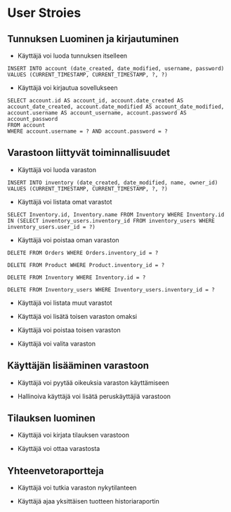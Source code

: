 # User Stroies

## Tunnuksen Luominen ja kirjautuminen

* Käyttäjä voi luoda tunnuksen itselleen

```
INSERT INTO account (date_created, date_modified, username, password) VALUES (CURRENT_TIMESTAMP, CURRENT_TIMESTAMP, ?, ?)
```

* Käyttäjä voi kirjautua sovellukseen

```
SELECT account.id AS account_id, account.date_created AS account_date_created, account.date_modified AS account_date_modified, account.username AS account_username, account.password AS account_password 
FROM account 
WHERE account.username = ? AND account.password = ?
```

## Varastoon liittyvät toiminnallisuudet

* Käyttäjä voi luoda varaston

```
INSERT INTO inventory (date_created, date_modified, name, owner_id) VALUES (CURRENT_TIMESTAMP, CURRENT_TIMESTAMP, ?, ?)
```

* Käyttäjä voi listata omat varastot

```
SELECT Inventory.id, Inventory.name FROM Inventory WHERE Inventory.id IN (SELECT inventory_users.inventory_id FROM inventory_users WHERE inventory_users.user_id = ?)
```

* Käyttäjä voi poistaa oman varaston

```
DELETE FROM Orders WHERE Orders.inventory_id = ?

DELETE FROM Product WHERE Product.inventory_id = ?

DELETE FROM Inventory WHERE Inventory.id = ?

DELETE FROM Inventory_users WHERE Inventory_users.inventory_id = ?
```

* Käyttäjä voi listata muut varastot

* Käyttäjä voi lisätä toisen varaston omaksi

* Käyttäjä voi poistaa toisen varaston

* Käyttäjä voi valita varaston
## Käyttäjän lisääminen varastoon

* Käyttäjä voi pyytää oikeuksia varaston käyttämiseen

* Hallinoiva käyttäjä voi lisätä peruskäyttäjiä varastoon

## Tilauksen luominen 

* Käyttäjä voi kirjata tilauksen varastoon

* Käyttäjä voi ottaa varastosta

## Yhteenvetoraportteja

* Käyttäjä voi tutkia varaston nykytilanteen

* Käyttäjä ajaa yksittäisen tuotteen historiaraportin
